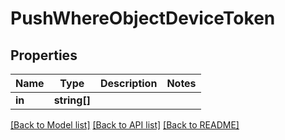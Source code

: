 # PushWhereObjectDeviceToken

## Properties
Name | Type | Description | Notes
------------ | ------------- | ------------- | -------------
**in** | **string[]** |  | 

[[Back to Model list]](../README.md#documentation-for-models) [[Back to API list]](../README.md#documentation-for-api-endpoints) [[Back to README]](../README.md)


